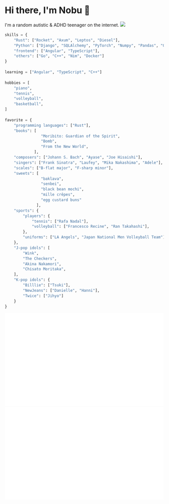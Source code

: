 # Hi there, I'm Nobu 👋

I'm a random autistic & ADHD teenager on the internet. <img src="https://user-images.githubusercontent.com/60306074/160750010-f3fe0b78-0090-4f61-be39-9a9ba9f29b3a.gif" width="45"> 
<be>

<!--
Django 5
Axum
Swift
Erlang
-->

```python
skills = {
    "Rust": ["Rocket", "Axum", "Leptos", "Diesel"],
    "Python": ["Django", "SQLAlchemy", "PyTorch", "Numpy", "Pandas", "OpenCV"],
    "frontend": ["Angular", "TypeScript"],
    "others": ["Go", "C++", "Nim", "Docker"]
}

learning = ["Angular", "TypeScript", "C++"]

hobbies = [
    "piano",
    "tennis",
    "volleyball",
    "basketball",
]

favorite = {
    "programming languages": ["Rust"],
    "books": [
                "Moribito: Guardian of the Spirit",
                "Bomb",
                "From the New World",
             ],
    "composers": ["Johann S. Bach", "Ayase", "Joe Hisaishi"],
    "singers": ["Frank Sinatra", "Laufey", "Mika Nakashima", "Adele"],
    "scales": ["B-flat major", "F-sharp minor"],
    "sweets": [
                "baklava",
                "senbei",
                "black bean mochi",
                "mille crêpes",
                "egg custard buns"
              ],
    "sports": {
        "players": {
            "tennis": ["Rafa Nadal"],
            "volleyball": ["Francesco Recine", "Ran Takahashi"],
        },
        "uniforms": ["LA Angels", "Japan National Men Volleyball Team"],
    },
    "J-pop idols": [
        "Wink",
        "The Checkers",
        "Akina Nakamori",
        "Chisato Moritaka",
    ],
    "K-pop idols": {
        "Billlie": ["Tsuki"],
        "NewJeans": ["Danielle", "Hanni"],
        "Twice": ["Jihyo"]
    }
}
```

<div align="center">

<!--
https://github.community/t/support-theme-context-for-images-in-light-vs-dark-mode/147981/84
-->
<a href="https://github.com/bichanna/github-stats#gh-dark-mode-only">
<img src="https://github.com/bichanna/github-stats/blob/master/generated/overview.svg#gh-dark-mode-only" />
<img src="https://github.com/bichanna/github-stats/blob/master/generated/languages.svg#gh-dark-mode-only" />
</a>

</div>



